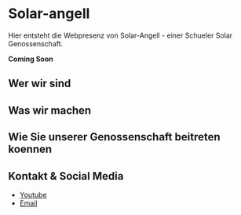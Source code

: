 # Solar-angell

Hier entsteht die Webpresenz von Solar-Angell - einer Schueler Solar Genossenschaft.

**Coming Soon**

## Wer wir sind

## Was wir machen

## Wie Sie unserer Genossenschaft beitreten koennen

## Kontakt & Social Media

- [Youtube](https://www.youtube.com/channel/UC86R1fJWjFgTz2FNXjCdEwQ)
- [Email](mailto://solar-angell@gmx.de)
